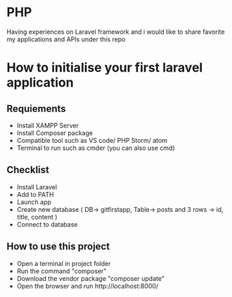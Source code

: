# PHP
Having experiences on Laravel framework and i would like to share favorite my applications and APIs under this repo

# How to initialise your first laravel application

## Requiements
    
* Install XAMPP Server
* Install Composer package
* Compatible tool such as VS code/ PHP Storm/ atom
* Terminal to run such as cmder (you can also use cmd)
     

## Checklist

* Install Laravel
* Add to PATH
* Launch app
* Create new database ( DB-> gitfirstapp, Table-> posts and 3 rows -> id, title, content )
* Connect to database

## How to use this project

* Open a terminal in project folder
* Run the command "composer"
* Download the vendor package "composer update"
* Open the browser and run http://localhost:8000/ 
